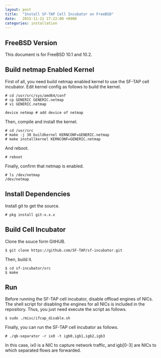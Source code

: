 ```yaml
---
layout: post
title:  "Install SF-TAP Cell Incubator on FreeBSD"
date:   2015-11-21 17:22:00 +0900
categories: installation
---
```

## FreeBSD Version

This document is for FreeBSD 10.1 and 10.2.

## Build netmap Enabled Kernel

First of all, you need build netmap enabled kernel to use the SF-TAP cell incubator.
Edit kernel config as follows to build the kernel.

    # cd /usr/src/sys/amd64/conf
    # cp GENERIC GENERIC.netmap
    # vi GENERIC.netmap
    
    device netmap # add device of netmap

Then, compile and install the kernel.

    # cd /usr/src
    # make -j 30 buildkernel KERNCONF=GENERIC.netmap
    # make installkernel KERNCONF=GENERIC.netmap

And reboot.

    # reboot

Finally, confirm that netmap is enabled.

    # ls /dev/netmap
    /dev/netmap

## Install Dependencies

Install git to get the source.

    # pkg install git-x.x.x

## Build Cell Incubator

Clone the souce form GitHUB.

    $ git clone https://github.com/SF-TAP/sf-incubator.git

Then, build it.

    $ cd sf-incubator/src
    $ make

## Run

Before running the SF-TAP cell incubator, disable offload engines of NICs.
The shell script for disabling the engines for all NICs is included in the repository. Thus, you just need execute the script as follows.

    $ sudo ./misc/ifcap_disable.sh

Finally, you can run the SF-TAP cell incubator as follows.


    # ./qb-separator -r ix0 -t igb0,igb1,igb2,igb3

In this case, ix0 is a NIC to capture network traffic, and
igb[0-3] are NICs to which separated flows are forwarded.
